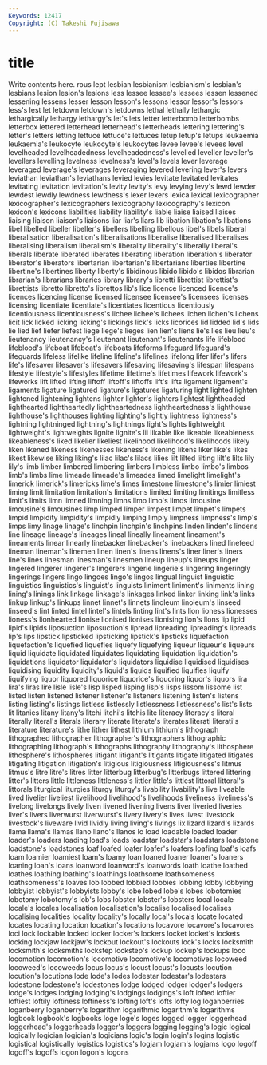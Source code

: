```yaml
---
Keywords: 12417 
Copyright: (C) Takeshi Fujisawa
---
```


# title

Write contents here.
rous lept lesbian lesbianism lesbianism's
lesbian's lesbians lesion lesion's lesions less lessee lessee's lessees lessen
lessened lessening lessens lesser lesson lesson's lessons lessor lessor's lessors
less's lest let letdown letdown's letdowns lethal lethally lethargic lethargically
lethargy lethargy's let's lets letter letterbomb letterbombs letterbox lettered letterhead
letterhead's letterheads lettering lettering's letter's letters letting lettuce lettuce's lettuces
letup letup's letups leukaemia leukaemia's leukocyte leukocyte's leukocytes levee levee's
levees level levelheaded levelheadedness levelheadedness's levelled leveller leveller's levellers levelling
levelness levelness's level's levels lever leverage leveraged leverage's leverages leveraging
levered levering lever's levers leviathan leviathan's leviathans levied levies levitate
levitated levitates levitating levitation levitation's levity levity's levy levying levy's
lewd lewder lewdest lewdly lewdness lewdness's lexer lexers lexica lexical
lexicographer lexicographer's lexicographers lexicography lexicography's lexicon lexicon's lexicons liabilities liability
liability's liable liaise liaised liaises liaising liaison liaison's liaisons liar
liar's liars lib libation libation's libations libel libelled libeller libeller's
libellers libelling libellous libel's libels liberal liberalisation liberalisation's liberalisations liberalise
liberalised liberalises liberalising liberalism liberalism's liberality liberality's liberally liberal's liberals
liberate liberated liberates liberating liberation liberation's liberator liberator's liberators libertarian
libertarian's libertarians liberties libertine libertine's libertines liberty liberty's libidinous libido
libido's libidos librarian librarian's librarians libraries library library's libretti librettist
librettist's librettists libretto libretto's librettos lib's lice licence licenced licence's
licences licencing license licensed licensee licensee's licensees licenses licensing licentiate
licentiate's licentiates licentious licentiously licentiousness licentiousness's lichee lichee's lichees lichen
lichen's lichens licit lick licked licking licking's lickings lick's licks
licorices lid lidded lid's lids lie lied lief liefer liefest
liege liege's lieges lien lien's liens lie's lies lieu lieu's
lieutenancy lieutenancy's lieutenant lieutenant's lieutenants life lifeblood lifeblood's lifeboat lifeboat's
lifeboats lifeforms lifeguard lifeguard's lifeguards lifeless lifelike lifeline lifeline's lifelines
lifelong lifer lifer's lifers life's lifesaver lifesaver's lifesavers lifesaving lifesaving's
lifespan lifespans lifestyle lifestyle's lifestyles lifetime lifetime's lifetimes lifework lifework's
lifeworks lift lifted lifting liftoff liftoff's liftoffs lift's lifts ligament
ligament's ligaments ligature ligatured ligature's ligatures ligaturing light lighted lighten
lightened lightening lightens lighter lighter's lighters lightest lightheaded lighthearted lightheartedly
lightheartedness lightheartedness's lighthouse lighthouse's lighthouses lighting lighting's lightly lightness lightness's
lightning lightninged lightning's lightnings light's lights lightweight lightweight's lightweights lignite
lignite's lii likable like likeable likeableness likeableness's liked likelier likeliest
likelihood likelihood's likelihoods likely liken likened likeness likenesses likeness's likening
likens liker like's likes likest likewise liking liking's lilac lilac's
lilacs lilies lilt lilted lilting lilt's lilts lily lily's limb
limber limbered limbering limbers limbless limbo limbo's limbos limb's limbs
lime limeade limeade's limeades limed limelight limelight's limerick limerick's limericks
lime's limes limestone limestone's limier limiest liming limit limitation limitation's
limitations limited limiting limitings limitless limit's limits limn limned limning
limns limo limo's limos limousine limousine's limousines limp limped limper
limpest limpet limpet's limpets limpid limpidity limpidity's limpidly limping limply
limpness limpness's limp's limps limy linage linage's linchpin linchpin's linchpins
linden linden's lindens line lineage lineage's lineages lineal lineally lineament
lineament's lineaments linear linearly linebacker linebacker's linebackers lined linefeed lineman
lineman's linemen linen linen's linens linens's liner liner's liners line's
lines linesman linesman's linesmen lineup lineup's lineups linger lingered lingerer
lingerer's lingerers lingerie lingerie's lingering lingeringly lingerings lingers lingo lingoes
lingo's lingos lingual linguist linguistic linguistics linguistics's linguist's linguists liniment
liniment's liniments lining lining's linings link linkage linkage's linkages linked
linker linking link's links linkup linkup's linkups linnet linnet's linnets
linoleum linoleum's linseed linseed's lint linted lintel lintel's lintels linting
lint's lints lion lioness lionesses lioness's lionhearted lionise lionised lionises
lionising lion's lions lip lipid lipid's lipids liposuction liposuction's lipread
lipreading lipreading's lipreads lip's lips lipstick lipsticked lipsticking lipstick's lipsticks
liquefaction liquefaction's liquefied liquefies liquefy liquefying liqueur liqueur's liqueurs liquid
liquidate liquidated liquidates liquidating liquidation liquidation's liquidations liquidator liquidator's liquidators
liquidise liquidised liquidises liquidising liquidity liquidity's liquid's liquids liquified liquifies
liquify liquifying liquor liquored liquorice liquorice's liquoring liquor's liquors lira
lira's liras lire lisle lisle's lisp lisped lisping lisp's lisps
lissom lissome list listed listen listened listener listener's listeners listening
listen's listens listing listing's listings listless listlessly listlessness listlessness's list's
lists lit litanies litany litany's litchi litchi's litchis lite literacy
literacy's literal literally literal's literals literary literate literate's literates literati
literati's literature literature's lithe lither lithest lithium lithium's lithograph lithographed
lithographer lithographer's lithographers lithographic lithographing lithograph's lithographs lithography lithography's lithosphere
lithosphere's lithospheres litigant litigant's litigants litigate litigated litigates litigating litigation
litigation's litigious litigiousness litigiousness's litmus litmus's litre litre's litres litter
litterbug litterbug's litterbugs littered littering litter's litters little littleness littleness's
littler little's littlest littoral littoral's littorals liturgical liturgies liturgy liturgy's
livability livability's live liveable lived livelier liveliest livelihood livelihood's livelihoods
liveliness liveliness's livelong livelongs lively liven livened livening livens liver
liveried liveries liver's livers liverwurst liverwurst's livery livery's lives livest
livestock livestock's liveware livid lividly living living's livings lix lizard
lizard's lizards llama llama's llamas llano llano's llanos lo load
loadable loaded loader loader's loaders loading load's loads loadstar loadstar's
loadstars loadstone loadstone's loadstones loaf loafed loafer loafer's loafers loafing
loaf's loafs loam loamier loamiest loam's loamy loan loaned loaner
loaner's loaners loaning loan's loans loanword loanword's loanwords loath loathe
loathed loathes loathing loathing's loathings loathsome loathsomeness loathsomeness's loaves lob
lobbed lobbied lobbies lobbing lobby lobbying lobbyist lobbyist's lobbyists lobby's
lobe lobed lobe's lobes lobotomies lobotomy lobotomy's lob's lobs lobster
lobster's lobsters local locale locale's locales localisation localisation's localise localised
localises localising localities locality locality's locally local's locals locate located
locates locating location location's locations locavore locavore's locavores loci lock
lockable locked locker locker's lockers locket locket's lockets locking lockjaw
lockjaw's lockout lockout's lockouts lock's locks locksmith locksmith's locksmiths lockstep
lockstep's lockup lockup's lockups loco locomotion locomotion's locomotive locomotive's locomotives
locoweed locoweed's locoweeds locus locus's locust locust's locusts locution locution's
locutions lode lode's lodes lodestar lodestar's lodestars lodestone lodestone's lodestones
lodge lodged lodger lodger's lodgers lodge's lodges lodging lodging's lodgings
lodgings's loft lofted loftier loftiest loftily loftiness loftiness's lofting loft's
lofts lofty log loganberries loganberry loganberry's logarithm logarithmic logarithm's logarithms
logbook logbook's logbooks loge loge's loges logged logger loggerhead loggerhead's
loggerheads logger's loggers logging logging's logic logical logically logician logician's
logicians logic's login login's logins logistic logistical logistically logistics logistics's
logjam logjam's logjams logo logoff logoff's logoffs logon logon's logons
